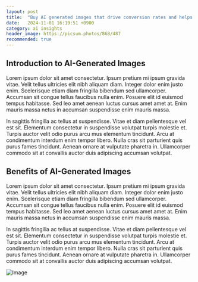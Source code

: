 ```yaml
---
layout: post
title:  "Buy AI generated images that drive conversion rates and helps your business"
date:   2024-11-01 16:19:51 +0900
category: ai insights
header_image: https://picsum.photos/868/487
recommended: true
---
```


## Introduction to AI-Generated Images

Lorem ipsum dolor sit amet consectetur. Ipsum pretium mi ipsum gravida vitae. Velit tellus ultricies elit nibh aliquam diam. Integer dolor enim justo enim. Scelerisque etiam diam fringilla bibendum sed ullamcorper. Accumsan sit congue tellus faucibus nulla enim. Posuere elit id euismod tempus habitasse. Sed leo amet aenean luctus cursus amet amet at. Enim mauris massa netus in accumsan suspendisse enim mauris massa. 

In sagittis fringilla ac tellus at suspendisse. Vitae et diam pellentesque vel est sit. Elementum consectetur in suspendisse volutpat turpis molestie et. Turpis auctor velit odio purus arcu mus elementum tincidunt. Arcu at condimentum interdum enim tempor libero. Nulla cras sit parturient quis purus fames tincidunt. Aenean ornare at vulputate pharetra in. Ullamcorper commodo sit at convallis auctor duis adipiscing accumsan volutpat. 

## Benefits of AI-Generated Images

Lorem ipsum dolor sit amet consectetur. Ipsum pretium mi ipsum gravida vitae. Velit tellus ultricies elit nibh aliquam diam. Integer dolor enim justo enim. Scelerisque etiam diam fringilla bibendum sed ullamcorper. Accumsan sit congue tellus faucibus nulla enim. Posuere elit id euismod tempus habitasse. Sed leo amet aenean luctus cursus amet amet at. Enim mauris massa netus in accumsan suspendisse enim mauris massa. 

In sagittis fringilla ac tellus at suspendisse. Vitae et diam pellentesque vel est sit. Elementum consectetur in suspendisse volutpat turpis molestie et. Turpis auctor velit odio purus arcu mus elementum tincidunt. Arcu at condimentum interdum enim tempor libero. Nulla cras sit parturient quis purus fames tincidunt. Aenean ornare at vulputate pharetra in. Ullamcorper commodo sit at convallis auctor duis adipiscing accumsan volutpat. 

![Image](https://picsum.photos/600/200)